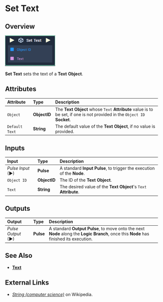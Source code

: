 # Set Text

## Overview

![The Set Text Node.](../../../.gitbook/assets/set-text.PNG)

**Set Text** sets the text of a **Text** **Object**.

## Attributes

| Attribute | Type | Description |
| :--- | :--- | :--- |
| `Object` | **ObjectID** | The **Text** **Object** whose `Text` **Attribute** value is to be set, if one is not provided in the `Object ID` **Socket**. |
| `Default Text` | **String** | The default value of the **Text Object**, if no value is provided. |

## Inputs

| Input | Type | Description |
| :--- | :--- | :--- |
| _Pulse Input_ \(►\) | **Pulse** | A standard **Input Pulse**, to trigger the execution of the **Node**. |
| `Object ID` | **ObjectID** | The ID of the **Text** **Object**. |
| `Text` | **String** | The desired value of the **Text Object**'s `Text` **Attribute**. |

## Outputs

| Output | Type | Description |
| :--- | :--- | :--- |
| _Pulse Output_ \(►\) | **Pulse** | A standard **Output Pulse**, to move onto the next **Node** along the **Logic Branch**, once this **Node** has finished its execution. |

## See Also

* [**Text**](../../../getting-started/scene-objects/text.md)

## External Links

* [_String (computer science)_](https://en.wikipedia.org/wiki/String_%28computer_science%29) on Wikipedia.

